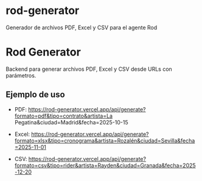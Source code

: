 # rod-generator
Generador de archivos PDF, Excel y CSV para el agente Rod
# Rod Generator

Backend para generar archivos PDF, Excel y CSV desde URLs con parámetros.

## Ejemplo de uso

- PDF:
  https://rod-generator.vercel.app/api/generate?formato=pdf&tipo=contrato&artista=La Pegatina&ciudad=Madrid&fecha=2025-10-15

- Excel:
  https://rod-generator.vercel.app/api/generate?formato=xlsx&tipo=cronograma&artista=Rozalén&ciudad=Sevilla&fecha=2025-11-01

- CSV:
  https://rod-generator.vercel.app/api/generate?formato=csv&tipo=rider&artista=Rayden&ciudad=Granada&fecha=2025-12-20
